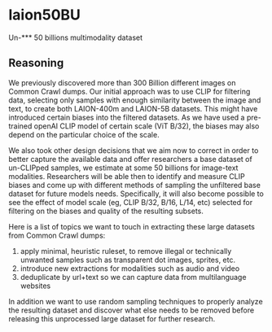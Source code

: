 # laion50BU
Un-*** 50 billions multimodality dataset 

## Reasoning

We previously discovered more than 300 Billion different images on Common Crawl dumps. Our initial approach was to use CLIP for filtering data, selecting only samples with enough similarity between the image and text, to create both LAION-400m and LAION-5B datasets. This might have introduced certain biases into the filtered datasets. As we have used a pre-trained openAI CLIP model of certain scale (ViT B/32), the biases may also depend on the particular choice of the scale. 

We also took other design decisions that we aim now to correct in order to better capture the available data and offer researchers a base dataset of un-CLIPped samples, we estimate at some 50 billions for image-text modalities. Researchers will be able then to identify and measure CLIP biases and come up with different methods of sampling the unfiltered base dataset for future models needs. Specifically, it will also become possible to see the effect of model scale (eg, CLIP B/32, B/16, L/14, etc) selected for filtering on the biases and quality of the resulting subsets.

Here is a list of topics we want to touch in extracting these large datasets from Common Crawl dumps:
1. apply minimal, heuristic ruleset, to remove illegal or technically unwanted samples such as transparent dot images, sprites, etc.
1. introduce new extractions for modalities such as audio and video
1. deduplicate by url+text so we can capture data from multilanguage websites

In addition we want to use random sampling techniques to properly analyze the resulting dataset and discover what else needs to be removed before releasing this unprocessed large dataset for further research.
